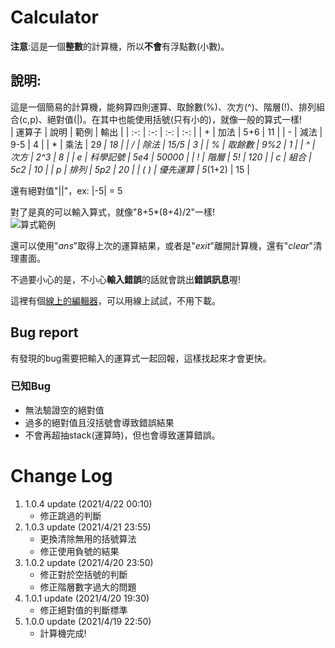 # Calculator
**注意**:這是一個**整數**的計算機，所以**不會**有浮點數(小數)。

## 說明:
這是一個簡易的計算機，能夠算四則運算、取餘數(%)、次方(^)、階層(!)、排列組合(c,p)、絕對值(|)。在其中也能使用括號(只有小的)，就像一般的算式一樣!  
| 運算子 | 說明 | 範例 | 輸出 |
| :-: | :-: | :-: | :-: |
| + | 加法 | 5+6 | 11 |
| - | 減法 | 9-5 | 4 |
| * | 乘法 | 2*9 | 18 |
| / | 除法 | 15/5 | 3 |
| % | 取餘數 | 9%2 | 1 |
| ^ | 次方 | 2^3 | 8 |
| e | 科學記號 | 5e4 | 50000 |
| ! | 階層 | 5! | 120 |
| c | 組合 | 5c2 | 10 |
| p | 排列 | 5p2 | 20 |
| ( ) | 優先運算 | 5*(1+2) | 15 |

還有絕對值"||"，ex: |-5| = 5

對了是真的可以輸入算式，就像"8+5*(8+4)/2"一樣!  
![算式範例](https://cdn.discordapp.com/attachments/834440816050831390/834440992555008051/2021-04-21_22-49-37.jpg "範例")

還可以使用"*ans*"取得上次的運算結果，或者是"*exit*"離開計算機，還有"*clear*"清理畫面。

不過要小心的是，不小心**輸入錯誤**的話就會跳出**錯誤訊息**喔!  

這裡有個[線上的編輯器](https://replit.com/@kuuhakuHorou/Calculator)，可以用線上試試，不用下載。

## Bug report
有發現的bug需要把輸入的運算式一起回報，這樣找起來才會更快。

### 已知Bug
* 無法驗證空的絕對值
* 過多的絕對值且沒括號會導致錯誤結果
* 不會再超抽stack(運算時)，但也會導致運算錯誤。

# Change Log
1. 1.0.4 update (2021/4/22 00:10)
   * 修正跳過的判斷
1. 1.0.3 update (2021/4/21 23:55)
   * 更換清除無用的括號算法
   * 修正使用負號的結果
1. 1.0.2 update (2021/4/20 23:50)
   * 修正對於空括號的判斷
   * 修正階層數字過大的問題
1. 1.0.1 update (2021/4/20 19:30)
   * 修正絕對值的判斷標準
1. 1.0.0 update (2021/4/19 22:50)
   * 計算機完成!
